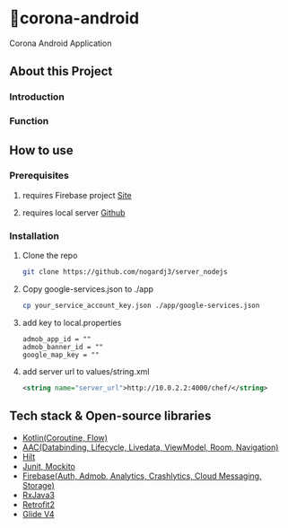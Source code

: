 # 🚧corona-android

Corona Android Application

## About this Project

### Introduction

### Function

## How to use

### Prerequisites

1. requires Firebase project [Site](https://console.firebase.google.com/?hl=ko)

2. requires local server [Github](https://github.com/nogardj3/server_nodejs.git)

### Installation

1. Clone the repo

   ```sh
   git clone https://github.com/nogardj3/server_nodejs
   ```

2. Copy google-services.json to ./app

   ```sh
   cp your_service_account_key.json ./app/google-services.json
   ```

3. add key to local.properties

   ```
   admob_app_id = ""
   admob_banner_id = ""
   google_map_key = ""
   ```

4. add server url to values/string.xml

   ```xml
   <string name="server_url">http://10.0.2.2:4000/chef/</string>
   ```

## Tech stack & Open-source libraries

- [Kotlin(Coroutine, Flow)](https://developer.android.com/kotlin/coroutines?hl=ko)
- [AAC(Databinding, Lifecycle, Livedata, ViewModel, Room, Navigation)](https://developer.android.com/topic/libraries/architecture?hl=ko)
- [Hilt](https://developer.android.com/training/dependency-injection/hilt-android?hl=ko)
- [Junit, Mockito](https://developer.android.com/training/testing/unit-testing/local-unit-tests?hl=ko)
- [Firebase(Auth, Admob, Analytics, Crashlytics, Cloud Messaging, Storage)](https://firebase.google.com/docs?hl=ko)
- [RxJava3](http://reactivex.io/)
- [Retrofit2](https://square.github.io/retrofit/)
- [Glide V4](https://github.com/bumptech/glide)
